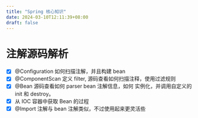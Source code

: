 ```yaml
---
title: "Spring 核心知识"
date: 2024-03-10T12:11:39+08:00
draft: false
---
```


# 注解源码解析
- [x] @Configuration 如何扫描注解，并且构建 bean
- [x] @ComponentScan 定义 filter, 源码查看如何扫描注释，使用过滤规则
- [x] @Bean 源码查看如何 parser bean 注解信息，如何 实例化，并调用自定义的 init 和 destroy。
- [x] 从 IOC 容器中获取 Bean 的过程
- [x] @Import 注解与 bean 注解类似，不过使用起来更灵活些